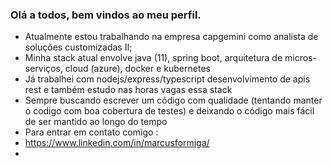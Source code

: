 ### Olá a todos, bem vindos ao meu perfil.
- Atualmente estou trabalhando na empresa capgemini como analista de soluções customizadas II;
- Minha stack atual envolve java (11), spring boot,  arquitetura de micros-serviços, cloud (azure), docker e kubernetes
- Já trabalhei com nodejs/express/typescript desenvolvimento de apis rest e também estudo nas horas vagas essa stack
- Sempre buscando escrever um código com qualidade (tentando manter o codigo com boa cobertura de testes) e deixando o código mais fácil de ser mantido ao longo do tempo
- Para entrar em contato comigo :
- https://www.linkedin.com/in/marcusformiga/
- 



